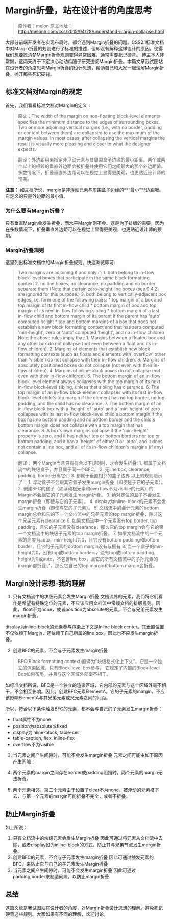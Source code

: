 # Margin折叠，站在设计者的角度思考
> 原作者：melon
原文地址：http://melonh.com/css/2015/04/28/understand-margin-collapse.html

大部分前端开发者在实现布局时，都会遇到Margin折叠的问题。CSS2.1标准文档中对Margin折叠的规则进行了标准的描述，但却没有解释这样设计的原因。使得我们想要摸清楚Margin折叠规则变得异常困难，通常需要死记硬背。 博主本人非常懒，这两天终于下定决心动动瓜脑子研究透彻Margin折叠。本篇文章我试图站在设计者的角度思考Margin折叠的设计思想，帮助自己和大家一起理解Margin折叠，抛开那些死记硬背。

## 标准文档对Margin的规定
首先，我们看看标准文档对Margin的定义：

> 原文：The width of the margin on non-floating block-level elements specifies the minimum distance to the edges of surrounding boxes. Two or more adjoining vertical margins (i.e., with no border, padding or content between them) are collapsed to use the maximum of the margin values. In most cases, after collapsing the vertical margins the result is visually more pleasing and closer to what the designer expects. 

> 翻译：外边距用来指定非浮动元素与其周围盒子边缘的最小距离。两个或两个以上的相邻的垂直外边距会被折叠并使用它们之间最大的那个外边距值。多数情况下，折叠垂直外边距可以在视觉上显得更美观，也更贴近设计师的预期。

**注意：** 如文档所说，margin是非浮动元素与周围盒子边缘的**“最小”**边距哦。它定义的只是外边距的最小值。

### 为什么要有Margin折叠？

只有垂直Margin会发生折叠，而水平Margin则不会。这是为了排版的需要，因为在多数情况下，折叠垂直外边距可以在视觉上显得更美观，也更贴近设计师的预期。

### Margin折叠规则

这里列出标准文档中的Margin折叠规则。快速浏览即可:

> Two margins are adjoining if and only if: 1. both belong to in-flow block-level boxes that participate in the same block formatting context 2. no line boxes, no clearance, no padding and no border separate them (Note that certain zero-height line boxes (see 9.4.2) are ignored for this purpose.) 3. both belong to vertically-adjacent box edges, i.e. form one of the following pairs: * top margin of a box and top margin of its first in-flow child * bottom margin of box and top margin of its next in-flow following sibling * bottom margin of a last in-flow child and bottom margin of its parent if the parent has 'auto' computed height * top and bottom margins of a box that does not establish a new block formatting context and that has zero computed 'min-height', zero or 'auto' computed 'height', and no in-flow children
Note the above rules imply that: 1. Margins between a floated box and any other box do not collapse (not even between a float and its in-flow children). 2. Margins of elements that establish new block formatting contexts (such as floats and elements with 'overflow' other than 'visible') do not collapse with their in-flow children. 3. Margins of absolutely positioned boxes do not collapse (not even with their in-flow children). 4. Margins of inline-block boxes do not collapse (not even with their in-flow children). 5. The bottom margin of an in-flow block-level element always collapses with the top margin of its next in-flow block-level sibling, unless that sibling has clearance. 6. The top margin of an in-flow block element collapses with its first in-flow block-level child's top margin if the element has no top border, no top padding, and the child has no clearance. 7. The bottom margin of an in-flow block box with a 'height' of 'auto' and a 'min-height' of zero collapses with its last in-flow block-level child's bottom margin if the box has no bottom padding and no bottom border and the child's bottom margin does not collapse with a top margin that has clearance. 8. A box's own margins collapse if the 'min-height' property is zero, and it has neither top or bottom borders nor top or bottom padding, and it has a 'height' of either 0 or 'auto', and it does not contain a line box, and all of its in-flow children's margins (if any) collapse.

> 翻译： 两个Margin当且只有符合以下规则时，才会发生折叠: 1. 都属于文档流中的块级盒子，并且属于同一个BFC。 2. 无line box, clearance, padding, border分离它们 3. 都属于垂直相邻的盒子边界
以上的规则暗示了： 1. 浮动盒子不会跟其它盒子发生margin折叠（即使是于它的子元素）。 2. 创建BFC的盒子（如浮动根元素和overflow不为visible的元素）的Margin不会跟它的子元素发生margin折叠。 3. 绝对定位的盒子不会发生margin折叠（即使与它的子元素）。 4. display为inline-block的元素不会发生margin折叠（即使与它的子元素）。 5. 文档流中的会计元素的bottom margin总会和它的下一个文档流中的兄弟元素的top margin折叠，除非这个兄弟元素有clearance 6. 如果文档流中一个元素没有top border, top padding，且它的子元素没有clearance，那么它的top margin会与它的第一个文档流中的块级子元素的top margin折叠。 7. 如果文档流中的一个元素的高度为auto，min-height为0，且它没有bottom padding和bottom border，且它的子元素的bottom margin没有与拥有 8. 当一个盒子的min-height为0，没有top或bottom borders，没有top或bottom padding，height为0或auto，不包含line box，且它的所有文档流中的子孙元素的margin都折叠了，那么它自己的top margin和bottom margin会折叠。

## Margin设计思想-我的理解
1. 只有文档流中的块级元素会发生Margin折叠 文档流外的元素，我们将它们看作是希望有特殊定位的元素，不应该应用文档流中常规文档的排版规则。因此， float不为none，或者position为absolute的元素，不会与兄弟元素发生margin折叠。
 
 display为inline-block的元素参与渲染上下文是Inline block center。其垂直位置不仅依赖于Margin，还依赖于自己所属的line box。因此也不应发生margin折叠。

2. 创建BFC的元素，不会与子元素发生margin折叠

> BFC(Block formatting context)直译为"块级格式化上下文"。它是一个独立的渲染区域，只有Block-level box参与， 它规定了内部的Block-level Box如何布局，并且与这个区域外部毫不相干。

 如标准文档所说，BFC是一个独立的渲染区域，它内部的元素与这个区域外毫不相干，不会相互影响。因此，创建BFC元素ElementA，它的子元素的margin，不应该影响ElementA与其兄弟元素或父元素之间的间距。

 所以，符合以下条件触发BFC的元素，都不会与自己的子元素发生margin折叠：

- float属性不为none
- position为absolute或fixed
- display为inline-block, table-cell,
- table-caption, flex, inline-flex
- overflow不为visible

3. 当元素之间产生间隙时，可能不会发生margin折叠 元素之间可能由如下原因产生间隙：

 1. 两个元素的margin之间存在border或padding阻挡时，两个元素的margin无法折叠。
 2. 两个元素相邻，第二个元素由于设置了clear不为none，被浮动的元素挤下去，与第一个元素的margin可能折叠不完全，或者不折叠。

## 防止Margin折叠
如上所说： 
1. 只有文档流中的块级元素会发生Margin折叠 因此可通过将元素从文档流中去除，或者display设为inline-block的方式，防止其与兄弟节点发生margin折叠。 
2. 创建BFC的元素，不会与子元素发生margin折叠 因此可通过触发元素的BFC，来防止它与自己的子元素发生Margin折叠 
3. 当元素之间产生间隙时，可能不会发生margin折叠 因此可通过padding,border来制造间隙，以防止margin折叠

## 总结
这篇文章是我试图站在设计者的角度，对Margin折叠设计思想的理解。避免死记硬背这些规则。大家如果有不同的理解，欢迎讨论。
